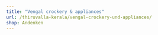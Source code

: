 ```yaml
---
title: "Vengal crockery & appliances"
url: /thiruvalla-kerala/vengal-crockery-und-appliances/
shop: Andenken
---
```

